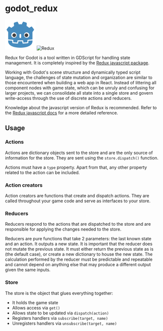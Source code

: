 # godot_redux

<img src="https://raw.githubusercontent.com/godotengine/godot/master/icon.png" alt="Godot" height="100" width="100"/>
<img src="https://raw.githubusercontent.com/reactjs/redux/master/logo/logo.png" alt="Redux" height="100" width="100"/>

Redux for Godot is a tool written in GDScript for handling state management. It is completely inspired by the [Redux javascript package](http://redux.js.org).

Working with Godot's scene structure and dynamically typed script language, the challenges of state mutation and organization are similar to those encountered when building a web app in React. Instead of littering all component nodes with game state, which can be unruly and confusing for larger projects, we can consolidate all state into a single store and govern write-access through the use of discrete actions and reducers.

Knowledge about the javascript version of Redux is recommended. Refer to the [Redux javascript docs](http://redux.js.org) for a more detailed reference.

## Usage

### Actions

Actions are dictionary objects sent to the store and are the only source of information for the store. They are sent using the `store.dispatch()` function.

Actions must have a `type` property. Apart from that, any other property related to the action can be included.

### Action creators

Action creators are functions that create and dispatch actions. They are called throughout your game code and serve as interfaces to your store.

### Reducers

Reducers respond to the actions that are dispatched to the store and are responsible for applying the changes needed to the store.

Reducers are pure functions that take 2 parameters: the last known state and an action. It outputs a new state. It is important that the reducer does not mutate the previous state. It must either return the previous state as is (the default case), or create a new dictionary to house the new state. The calculation performed by the reducer must be predictable and repeatable and cannot depend on anything else that may produce a different output given the same inputs.

### Store

The store is the object that glues everything together:
* It holds the game state
* Allows access via `get()`
* Allows state to be updated via `dispatch(action)`
* Registers handlers via `subscribe(target, name)`
* Unregisters handlers via `unsubscribe(target, name)`
